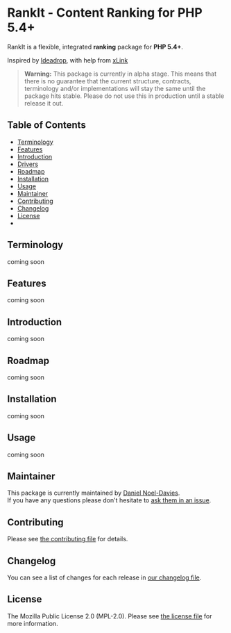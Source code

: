 # RankIt - Content Ranking for PHP 5.4+

RankIt is a flexible, integrated **ranking** package for **PHP 5.4+**.

Inspired by [Ideadrop](http://ideadrop.co), with help from [xLink](http://github.com/xLink)

> **Warning:** This package is currently in alpha stage. This means that there is no guarantee that the current structure, contracts, terminology and/or implementations will stay the same until the package hits stable. Please do not use this in production until a stable release it out.

## Table of Contents

- [Terminology](#terminology)
- [Features](#features)
- [Introduction](#introduction)
- [Drivers](#drivers)
- [Roadmap](#roadmap)
- [Installation](#installation)
- [Usage](#usage)
- [Maintainer](#maintainer)
- [Contributing](#contributing)
- [Changelog](#changelog)
- [License](#license)
- 

## Terminology
coming soon

## Features
coming soon

## Introduction
coming soon

## Roadmap
coming soon

## Installation
coming soon

## Usage
coming soon

## Maintainer

This package is currently maintained by [Daniel Noel-Davies](https://github.com/noeldavies).  
If you have any questions please don't hesitate to [ask them in an issue](https://github.com/NoelDavies/rankit/issues/new).

## Contributing

Please see [the contributing file](contributing.md) for details.

## Changelog

You can see a list of changes for each release in [our changelog file](changelog.md).

## License

The Mozilla Public License 2.0 (MPL-2.0). Please see [the license file](license) for more information.

